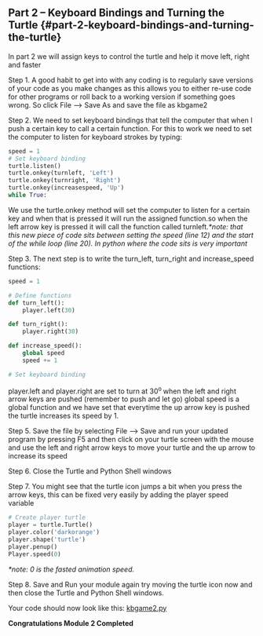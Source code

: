 ## Part 2 – Keyboard Bindings and Turning the Turtle {#part-2-keyboard-bindings-and-turning-the-turtle}

In part 2 we will assign keys to control the turtle and help it move left, right and faster

Step 1.  A good habit to get into with any coding is to regularly save versions of your code as you make changes as this allows you to either re-use code for other programs or roll back to a working version if something goes wrong. So click File --> Save As and save the file as kbgame2

Step 2.  We need to set keyboard bindings that tell the computer that when I push a certain key to call a certain function. For this to work we need to set the computer to listen for keyboard strokes by typing:
```python
speed = 1
# Set keyboard binding
turtle.listen()
turtle.onkey(turnleft, 'Left')
turtle.onkey(turnright, 'Right')
turtle.onkey(increasespeed, 'Up')
while True:
```

We use the turtle.onkey method will set the computer to listen for a certain key and when that is pressed it will run the assigned function.so when the left arrow key is pressed it will call the function called turnleft._*note: that this new piece of code sits between setting the speed (line 12) and the start of the while loop (line 20). In python where the code sits is very important_

Step 3.  The next step is to write the turn_left, turn_right and increase_speed functions:
```python
speed = 1

# Define functions
def turn_left():
    player.left(30)

def turn_right():
    player.right(30)

def increase_speed():
    global speed
    speed += 1

# Set keyboard binding
```

player.left and player.right are set to turn at 30<sup>o </sup> when the left and right arrow keys are pushed (remember to push and let go) global speed is a global function and we have set that everytime the up arrow key is pushed the turtle increases its speed by 1.

Step 5.  Save the file by selecting File --&gt; Save and run your updated program by pressing F5 and then click on your turtle screen with the mouse and use the left and right arrow keys to move your turtle and the up arrow to increase its speed

Step 6.  Close the Turtle and Python Shell windows

Step 7.  You might see that the turtle icon jumps a bit when you press the arrow keys, this can be fixed very easily by adding the player speed variable

```python
# Create player turtle
player = turtle.Turtle()
player.color('darkorange')
player.shape('turtle')
player.penup()
Player.speed(0)
```

_*note: 0 is the fasted animation speed._

Step 8.  Save and Run your module again try moving the turtle icon now and then close the Turtle and Python Shell windows.

Your code should now look like this: [kbgame2.py](/src/kbgame2.py)

**Congratulations Module 2 Completed**